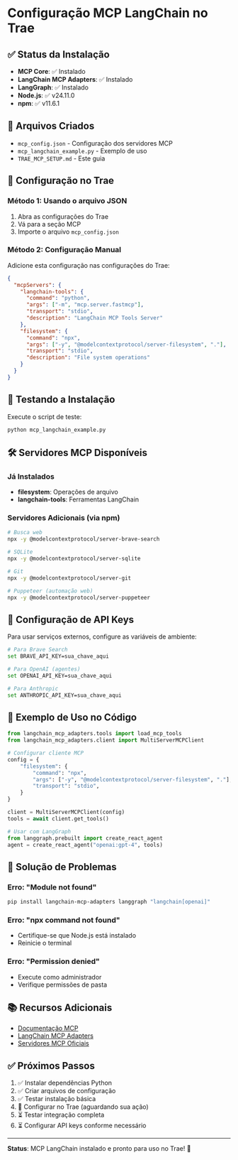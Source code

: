 # Configuração MCP LangChain no Trae

## ✅ Status da Instalação
- **MCP Core**: ✅ Instalado
- **LangChain MCP Adapters**: ✅ Instalado  
- **LangGraph**: ✅ Instalado
- **Node.js**: ✅ v24.11.0
- **npm**: ✅ v11.6.1

## 📁 Arquivos Criados
- `mcp_config.json` - Configuração dos servidores MCP
- `mcp_langchain_example.py` - Exemplo de uso
- `TRAE_MCP_SETUP.md` - Este guia

## 🔧 Configuração no Trae

### Método 1: Usando o arquivo JSON
1. Abra as configurações do Trae
2. Vá para a seção MCP
3. Importe o arquivo `mcp_config.json`

### Método 2: Configuração Manual
Adicione esta configuração nas configurações do Trae:

```json
{
  "mcpServers": {
    "langchain-tools": {
      "command": "python",
      "args": ["-m", "mcp.server.fastmcp"],
      "transport": "stdio",
      "description": "LangChain MCP Tools Server"
    },
    "filesystem": {
      "command": "npx",
      "args": ["-y", "@modelcontextprotocol/server-filesystem", "."],
      "transport": "stdio",
      "description": "File system operations"
    }
  }
}
```

## 🚀 Testando a Instalação

Execute o script de teste:
```bash
python mcp_langchain_example.py
```

## 🛠️ Servidores MCP Disponíveis

### Já Instalados
- **filesystem**: Operações de arquivo
- **langchain-tools**: Ferramentas LangChain

### Servidores Adicionais (via npm)
```bash
# Busca web
npx -y @modelcontextprotocol/server-brave-search

# SQLite
npx -y @modelcontextprotocol/server-sqlite

# Git
npx -y @modelcontextprotocol/server-git

# Puppeteer (automação web)
npx -y @modelcontextprotocol/server-puppeteer
```

## 🔑 Configuração de API Keys

Para usar serviços externos, configure as variáveis de ambiente:

```bash
# Para Brave Search
set BRAVE_API_KEY=sua_chave_aqui

# Para OpenAI (agentes)
set OPENAI_API_KEY=sua_chave_aqui

# Para Anthropic
set ANTHROPIC_API_KEY=sua_chave_aqui
```

## 📝 Exemplo de Uso no Código

```python
from langchain_mcp_adapters.tools import load_mcp_tools
from langchain_mcp_adapters.client import MultiServerMCPClient

# Configurar cliente MCP
config = {
    "filesystem": {
        "command": "npx",
        "args": ["-y", "@modelcontextprotocol/server-filesystem", "."],
        "transport": "stdio",
    }
}

client = MultiServerMCPClient(config)
tools = await client.get_tools()

# Usar com LangGraph
from langgraph.prebuilt import create_react_agent
agent = create_react_agent("openai:gpt-4", tools)
```

## 🐛 Solução de Problemas

### Erro: "Module not found"
```bash
pip install langchain-mcp-adapters langgraph "langchain[openai]"
```

### Erro: "npx command not found"
- Certifique-se que Node.js está instalado
- Reinicie o terminal

### Erro: "Permission denied"
- Execute como administrador
- Verifique permissões de pasta

## 📚 Recursos Adicionais

- [Documentação MCP](https://modelcontextprotocol.io/)
- [LangChain MCP Adapters](https://github.com/langchain-ai/langchain-mcp-adapters)
- [Servidores MCP Oficiais](https://github.com/modelcontextprotocol/servers)

## ✅ Próximos Passos

1. ✅ Instalar dependências Python
2. ✅ Criar arquivos de configuração
3. ✅ Testar instalação básica
4. 🔄 Configurar no Trae (aguardando sua ação)
5. ⏳ Testar integração completa
6. ⏳ Configurar API keys conforme necessário

---

**Status**: MCP LangChain instalado e pronto para uso no Trae! 🎉